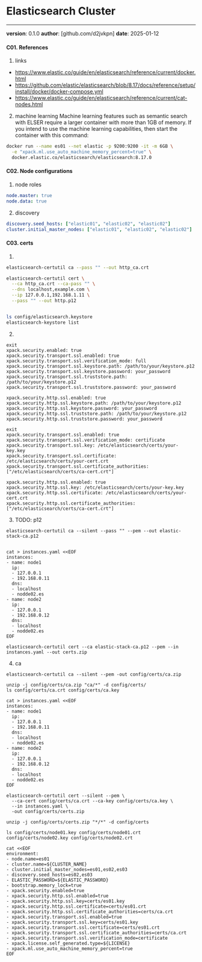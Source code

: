 # Elasticsearch Cluster
---
**version**: 0.1.0
**author**: [github.com/d2jvkpn]
**date**: 2025-01-12


#### C01. References
1. links
- https://www.elastic.co/guide/en/elasticsearch/reference/current/docker.html
- https://github.com/elastic/elasticsearch/blob/8.17/docs/reference/setup/install/docker/docker-compose.yml
- https://www.elastic.co/guide/en/elasticsearch/reference/current/cat-nodes.html

2. machine learning
Machine learning features such as semantic search with ELSER require a larger container with more 
than 1GB of memory. If you intend to use the machine learning capabilities, then start the container
 with this command:

```bash
docker run --name es01 --net elastic -p 9200:9200 -it -m 6GB \
  -e "xpack.ml.use_auto_machine_memory_percent=true" \
  docker.elastic.co/elasticsearch/elasticsearch:8.17.0
```

#### C02. Node configurations
1.  node roles
```yaml
node.master: true
node.data: true
```

2. discovery
```yaml
discovery.seed_hosts: ["elastic01", "elastic02", "elastic02"]
cluster.initial_master_nodes: ["elastic01", "elastic02", "elastic02"]
```

#### C03. certs
1. 
```bash
elasticsearch-certutil ca --pass "" --out http_ca.crt

elasticsearch-certutil cert \
  --ca http_ca.crt --ca-pass "" \
  --dns localhost,example.com \
  --ip 127.0.0.1,192.168.1.11 \
  --pass "" --out http.p12


ls config/elasticsearch.keystore
elasticsearch-keystore list
```

2. 
```
exit
xpack.security.enabled: true
xpack.security.transport.ssl.enabled: true
xpack.security.transport.ssl.verification_mode: full
xpack.security.transport.ssl.keystore.path: /path/to/your/keystore.p12
xpack.security.transport.ssl.keystore.password: your_password
xpack.security.transport.ssl.truststore.path: /path/to/your/keystore.p12
xpack.security.transport.ssl.truststore.password: your_password

xpack.security.http.ssl.enabled: true
xpack.security.http.ssl.keystore.path: /path/to/your/keystore.p12
xpack.security.http.ssl.keystore.password: your_password
xpack.security.http.ssl.truststore.path: /path/to/your/keystore.p12
xpack.security.http.ssl.truststore.password: your_password

exit
xpack.security.transport.ssl.enabled: true
xpack.security.transport.ssl.verification_mode: certificate
xpack.security.transport.ssl.key: /etc/elasticsearch/certs/your-key.key
xpack.security.transport.ssl.certificate: /etc/elasticsearch/certs/your-cert.crt
xpack.security.transport.ssl.certificate_authorities: ["/etc/elasticsearch/certs/ca-cert.crt"]

xpack.security.http.ssl.enabled: true
xpack.security.http.ssl.key: /etc/elasticsearch/certs/your-key.key
xpack.security.http.ssl.certificate: /etc/elasticsearch/certs/your-cert.crt
xpack.security.http.ssl.certificate_authorities: ["/etc/elasticsearch/certs/ca-cert.crt"]
```

3. TODO: p12
```
elasticsearch-certutil ca --silent --pass "" --pem --out elastic-stack-ca.p12


cat > instances.yaml <<EOF
instances:
- name: node1
  ip:
  - 127.0.0.1
  - 192.168.0.11
  dns:
  - localhost
  - nodde02.es
- name: node2
  ip:
  - 127.0.0.1
  - 192.168.0.12
  dns:
  - localhost
  - nodde02.es
EOF

elasticsearch-certutil cert --ca elastic-stack-ca.p12 --pem --in instances.yaml --out certs.zip
```

4. ca
```
elasticsearch-certutil ca --silent --pem -out config/certs/ca.zip

unzip -j config/certs/ca.zip "ca/*" -d config/certs/
ls config/certs/ca.crt config/certs/ca.key

cat > instances.yaml <<EOF
instances:
- name: node1
  ip:
  - 127.0.0.1
  - 192.168.0.11
  dns:
  - localhost
  - nodde02.es
- name: node2
  ip:
  - 127.0.0.1
  - 192.168.0.12
  dns:
  - localhost
  - nodde02.es
EOF

elasticsearch-certutil cert --silent --pem \
  --ca-cert config/certs/ca.crt --ca-key config/certs/ca.key \
  --in instances.yaml \
  -out config/certs/certs.zip

unzip -j config/certs/certs.zip "*/*" -d config/certs

ls config/certs/node01.key config/certs/node01.crt config/certs/node02.key config/certs/node02.crt

cat <<EOF
environment:
- node.name=es01
- cluster.name=${CLUSTER_NAME}
- cluster.initial_master_nodes=es01,es02,es03
- discovery.seed_hosts=es02,es03
- ELASTIC_PASSWORD=${ELASTIC_PASSWORD}
- bootstrap.memory_lock=true
- xpack.security.enabled=true
- xpack.security.http.ssl.enabled=true
- xpack.security.http.ssl.key=certs/es01.key
- xpack.security.http.ssl.certificate=certs/es01.crt
- xpack.security.http.ssl.certificate_authorities=certs/ca.crt
- xpack.security.transport.ssl.enabled=true
- xpack.security.transport.ssl.key=certs/es01.key
- xpack.security.transport.ssl.certificate=certs/es01.crt
- xpack.security.transport.ssl.certificate_authorities=certs/ca.crt
- xpack.security.transport.ssl.verification_mode=certificate
- xpack.license.self_generated.type=${LICENSE}
- xpack.ml.use_auto_machine_memory_percent=true
EOF
```
